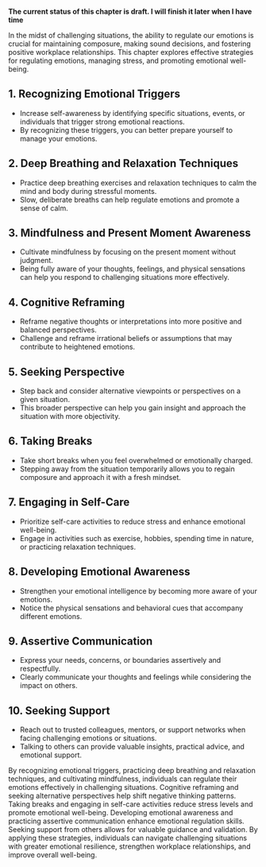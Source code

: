 **The current status of this chapter is draft. I will finish it later when I have time**

In the midst of challenging situations, the ability to regulate our emotions is crucial for maintaining composure, making sound decisions, and fostering positive workplace relationships. This chapter explores effective strategies for regulating emotions, managing stress, and promoting emotional well-being.

**1. Recognizing Emotional Triggers**
-------------------------------------

* Increase self-awareness by identifying specific situations, events, or individuals that trigger strong emotional reactions.
* By recognizing these triggers, you can better prepare yourself to manage your emotions.

**2. Deep Breathing and Relaxation Techniques**
-----------------------------------------------

* Practice deep breathing exercises and relaxation techniques to calm the mind and body during stressful moments.
* Slow, deliberate breaths can help regulate emotions and promote a sense of calm.

**3. Mindfulness and Present Moment Awareness**
-----------------------------------------------

* Cultivate mindfulness by focusing on the present moment without judgment.
* Being fully aware of your thoughts, feelings, and physical sensations can help you respond to challenging situations more effectively.

**4. Cognitive Reframing**
--------------------------

* Reframe negative thoughts or interpretations into more positive and balanced perspectives.
* Challenge and reframe irrational beliefs or assumptions that may contribute to heightened emotions.

**5. Seeking Perspective**
--------------------------

* Step back and consider alternative viewpoints or perspectives on a given situation.
* This broader perspective can help you gain insight and approach the situation with more objectivity.

**6. Taking Breaks**
--------------------

* Take short breaks when you feel overwhelmed or emotionally charged.
* Stepping away from the situation temporarily allows you to regain composure and approach it with a fresh mindset.

**7. Engaging in Self-Care**
----------------------------

* Prioritize self-care activities to reduce stress and enhance emotional well-being.
* Engage in activities such as exercise, hobbies, spending time in nature, or practicing relaxation techniques.

**8. Developing Emotional Awareness**
-------------------------------------

* Strengthen your emotional intelligence by becoming more aware of your emotions.
* Notice the physical sensations and behavioral cues that accompany different emotions.

**9. Assertive Communication**
------------------------------

* Express your needs, concerns, or boundaries assertively and respectfully.
* Clearly communicate your thoughts and feelings while considering the impact on others.

**10. Seeking Support**
-----------------------

* Reach out to trusted colleagues, mentors, or support networks when facing challenging emotions or situations.
* Talking to others can provide valuable insights, practical advice, and emotional support.

By recognizing emotional triggers, practicing deep breathing and relaxation techniques, and cultivating mindfulness, individuals can regulate their emotions effectively in challenging situations. Cognitive reframing and seeking alternative perspectives help shift negative thinking patterns. Taking breaks and engaging in self-care activities reduce stress levels and promote emotional well-being. Developing emotional awareness and practicing assertive communication enhance emotional regulation skills. Seeking support from others allows for valuable guidance and validation. By applying these strategies, individuals can navigate challenging situations with greater emotional resilience, strengthen workplace relationships, and improve overall well-being.
